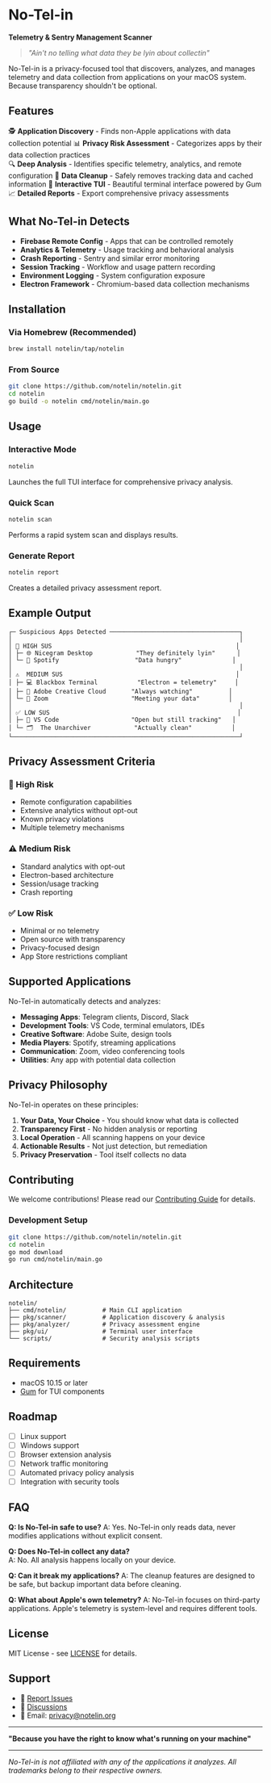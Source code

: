 # No-Tel-in

**Telemetry & Sentry Management Scanner**

> *"Ain't no telling what data they be lyin about collectin"*

No-Tel-in is a privacy-focused tool that discovers, analyzes, and manages telemetry and data collection from applications on your macOS system. Because transparency shouldn't be optional.

## Features

🕵️ **Application Discovery** - Finds non-Apple applications with data collection potential
📊 **Privacy Risk Assessment** - Categorizes apps by their data collection practices  
🔍 **Deep Analysis** - Identifies specific telemetry, analytics, and remote configuration
🧹 **Data Cleanup** - Safely removes tracking data and cached information
📱 **Interactive TUI** - Beautiful terminal interface powered by Gum
📈 **Detailed Reports** - Export comprehensive privacy assessments

## What No-Tel-in Detects

- **Firebase Remote Config** - Apps that can be controlled remotely
- **Analytics & Telemetry** - Usage tracking and behavioral analysis  
- **Crash Reporting** - Sentry and similar error monitoring
- **Session Tracking** - Workflow and usage pattern recording
- **Environment Logging** - System configuration exposure
- **Electron Framework** - Chromium-based data collection mechanisms

## Installation

### Via Homebrew (Recommended)
```bash
brew install notelin/tap/notelin
```

### From Source
```bash
git clone https://github.com/notelin/notelin.git
cd notelin
go build -o notelin cmd/notelin/main.go
```

## Usage

### Interactive Mode
```bash
notelin
```
Launches the full TUI interface for comprehensive privacy analysis.

### Quick Scan
```bash  
notelin scan
```
Performs a rapid system scan and displays results.

### Generate Report
```bash
notelin report
```
Creates a detailed privacy assessment report.

## Example Output

```
┌─ Suspicious Apps Detected ────────────────────────────────────┐
│                                                               │
│ 🚨 HIGH SUS                                                   │
│ ├─ 🌐 Nicegram Desktop            "They definitely lyin"      │
│ └─ 🎵 Spotify                     "Data hungry"              │
│                                                               │
│ ⚠️  MEDIUM SUS                                                │
│ ├─ 💻 Blackbox Terminal           "Electron = telemetry"     │
│ ├─ 🎨 Adobe Creative Cloud       "Always watching"          │
│ └─ 💬 Zoom                       "Meeting your data"        │
│                                                               │
│ ✅ LOW SUS                                                    │
│ ├─ 📝 VS Code                    "Open but still tracking"   │
│ └─ 🗂️  The Unarchiver            "Actually clean"           │
└───────────────────────────────────────────────────────────────┘
```

## Privacy Assessment Criteria

### 🚨 High Risk
- Remote configuration capabilities
- Extensive analytics without opt-out
- Known privacy violations
- Multiple telemetry mechanisms

### ⚠️ Medium Risk  
- Standard analytics with opt-out
- Electron-based architecture
- Session/usage tracking
- Crash reporting

### ✅ Low Risk
- Minimal or no telemetry
- Open source with transparency
- Privacy-focused design
- App Store restrictions compliant

## Supported Applications

No-Tel-in automatically detects and analyzes:
- **Messaging Apps**: Telegram clients, Discord, Slack
- **Development Tools**: VS Code, terminal emulators, IDEs
- **Creative Software**: Adobe Suite, design tools
- **Media Players**: Spotify, streaming applications
- **Communication**: Zoom, video conferencing tools
- **Utilities**: Any app with potential data collection

## Privacy Philosophy

No-Tel-in operates on these principles:

1. **Your Data, Your Choice** - You should know what data is collected
2. **Transparency First** - No hidden analysis or reporting  
3. **Local Operation** - All scanning happens on your device
4. **Actionable Results** - Not just detection, but remediation
5. **Privacy Preservation** - Tool itself collects no data

## Contributing

We welcome contributions! Please read our [Contributing Guide](CONTRIBUTING.md) for details.

### Development Setup
```bash
git clone https://github.com/notelin/notelin.git
cd notelin
go mod download
go run cmd/notelin/main.go
```

## Architecture

```
notelin/
├── cmd/notelin/          # Main CLI application
├── pkg/scanner/          # Application discovery & analysis  
├── pkg/analyzer/         # Privacy assessment engine
├── pkg/ui/               # Terminal user interface
└── scripts/              # Security analysis scripts
```

## Requirements

- macOS 10.15 or later
- [Gum](https://github.com/charmbracelet/gum) for TUI components

## Roadmap

- [ ] Linux support
- [ ] Windows support  
- [ ] Browser extension analysis
- [ ] Network traffic monitoring
- [ ] Automated privacy policy analysis
- [ ] Integration with security tools

## FAQ

**Q: Is No-Tel-in safe to use?**
A: Yes. No-Tel-in only reads data, never modifies applications without explicit consent.

**Q: Does No-Tel-in collect any data?**  
A: No. All analysis happens locally on your device.

**Q: Can it break my applications?**
A: The cleanup features are designed to be safe, but backup important data before cleaning.

**Q: What about Apple's own telemetry?**
A: No-Tel-in focuses on third-party applications. Apple's telemetry is system-level and requires different tools.

## License

MIT License - see [LICENSE](LICENSE) for details.

## Support

- 🐛 [Report Issues](https://github.com/notelin/notelin/issues)
- 💬 [Discussions](https://github.com/notelin/notelin/discussions)  
- 📧 Email: privacy@notelin.org

---

**"Because you have the right to know what's running on your machine"**

---

*No-Tel-in is not affiliated with any of the applications it analyzes. All trademarks belong to their respective owners.*